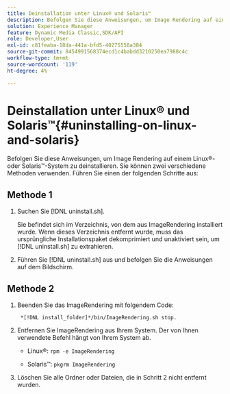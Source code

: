 ```yaml
---
title: Deinstallation unter Linux® und Solaris™
description: Befolgen Sie diese Anweisungen, um Image Rendering auf einem Linux®- oder Solaris™-System zu deinstallieren.
solution: Experience Manager
feature: Dynamic Media Classic,SDK/API
role: Developer,User
exl-id: c81feaba-18da-441a-bfd5-40275558a384
source-git-commit: 8454991568374ecd1c4babdd3210250ea7988c4c
workflow-type: tm+mt
source-wordcount: '119'
ht-degree: 4%

---
```


# Deinstallation unter Linux® und Solaris™{#uninstalling-on-linux-and-solaris}

Befolgen Sie diese Anweisungen, um Image Rendering auf einem Linux®- oder Solaris™-System zu deinstallieren. Sie können zwei verschiedene Methoden verwenden. Führen Sie einen der folgenden Schritte aus:

## Methode 1

1. Suchen Sie [!DNL uninstall.sh].

   Sie befindet sich im Verzeichnis, von dem aus ImageRendering installiert wurde. Wenn dieses Verzeichnis entfernt wurde, muss das ursprüngliche Installationspaket dekomprimiert und unaktiviert sein, um [!DNL uninstall.sh] zu extrahieren.
1. Führen Sie [!DNL uninstall.sh] aus und befolgen Sie die Anweisungen auf dem Bildschirm.

## Methode 2

1. Beenden Sie das ImageRendering mit folgendem Code:

   ` *[!DNL install_folder]*/bin/ImageRendering.sh stop.`

1. Entfernen Sie ImageRendering aus Ihrem System. Der von Ihnen verwendete Befehl hängt von Ihrem System ab.
   * Linux®: `rpm -e ImageRendering`

   * Solaris™: `pkgrm ImageRendering`

1. Löschen Sie alle Ordner oder Dateien, die in Schritt 2 nicht entfernt wurden.

